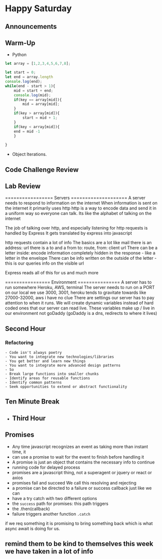 # Happy Saturday

## Announcements



## Warm-Up 

- Python

```js
let array = [1,2,3,4,5,6,7,8];

let start = 0;
let end = array.length 
console.log(end);
while(end - start > 1){
    mid = start + end;
    console.log(mid);
    if(key == array[mid]){
        mid = array[mid];
    }
    if(key > array[mid]){
        start = mid + 1;
    }
    if(key < array[mid]){
    end = mid -1
    }
   
}
```

- Object Iterations.

## Code Challenge Review

## Lab Review

================= Servers ====================
A server needs to respond to information on the internet
When information is sent on the internet it primarily uses http
http is a way to encode data and send it in a uniform way so everyone can talk.
Its like the alphabet of talking on the internet

The job of talking over http, and especially listening for http requests is
handled by Express It gets translated by express into javascript

http requests contain a lot of info
The basics are a lot like mail
there is an address: url
there is a to and a from  to: route, from: client url
There can be a letter inside: encode information completely hidden in
the response - like a letter in the envelope
There can be info written on the outside of the letter - this is our queries
info on the visible url

Express reads all of this for us and much more

================ Environment  ===============
A server has to run somewhere
Heroku, AWS, terminal
The server needs to run on a PORT on our local we use 3000, 3001, heroku tends to
gravitate towards like 27000-32000, aws i have no clue
There are settings our server has to pay attention to when it runs.
We will create dynamic variables instead of hard coded ones that our server can
read live.
These variables make up / live in our environment
not goDaddy (goDaddy is a dns, redirects to where it lives)

## Second Hour

### Refactoring

    - Code isn't always poetry
    - You want to integrate new technologies/libraries
    - You get better and learn new things
    - You want to integrate more advanced design patterns
    - So
    - Break large functions into smaller chunks
    - Identify areas for reusable functions
    - Identify common patterns
    - Seek opportunities to extend or abstract functionality

## Ten Minute Break

- ## Third Hour

## Promises

- Any time javascript recognizes an event as taking more than instant time, it
- can use a promise to wait for the event to finish before handling it
- A promise is just an object that contains the necessary info to continue
- running code for delayed process
- promises are a javascript thing, not a superagent or jquery or react or axios
- promises fail and succeed We call this resolving and rejecting
- a promise can be directed to a failure or success callback just like we can
- have a try catch with two different options
- the `success` path for promises: this path triggers
- the .then(callback)
- failure triggers another function `.catch`

if we req something it is promising to bring something back which is what async
await is doing for us.

## remind them to be kind to themselves this week we have taken in a lot of info
